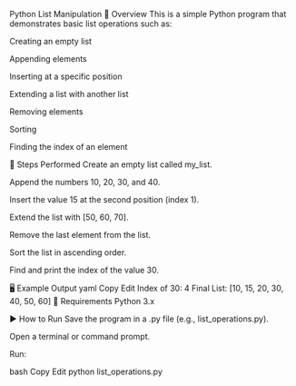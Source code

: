 Python List Manipulation
📌 Overview
This is a simple Python program that demonstrates basic list operations such as:

Creating an empty list

Appending elements

Inserting at a specific position

Extending a list with another list

Removing elements

Sorting

Finding the index of an element

📝 Steps Performed
Create an empty list called my_list.

Append the numbers 10, 20, 30, and 40.

Insert the value 15 at the second position (index 1).

Extend the list with [50, 60, 70].

Remove the last element from the list.

Sort the list in ascending order.

Find and print the index of the value 30.

🖥 Example Output
yaml
Copy
Edit
Index of 30: 4
Final List: [10, 15, 20, 30, 40, 50, 60]
📂 Requirements
Python 3.x

▶️ How to Run
Save the program in a .py file (e.g., list_operations.py).

Open a terminal or command prompt.

Run:

bash
Copy
Edit
python list_operations.py
